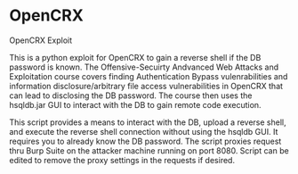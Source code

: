 # OpenCRX
OpenCRX Exploit

This is a python exploit for OpenCRX to gain a reverse shell if the DB password is known. The Offensive-Secuirty Andvanced Web Attacks and Exploitation course covers finding Authentication Bypass vulenrabilities and information disclosure/arbitrary file access vulnerabilities in OpenCRX that can lead to disclosing the DB password. The course then uses the hsqldb.jar GUI to interact with the DB to gain remote code execution.

This script provides a means to interact with the DB, upload a reverse shell, and execute the reverse shell connection without using the hsqldb GUI. It requires you to already know the DB password. The script proxies request thru Burp Suite on the attacker machine running on port 8080. Script can be edited to remove the proxy settings in the requests if desired.
